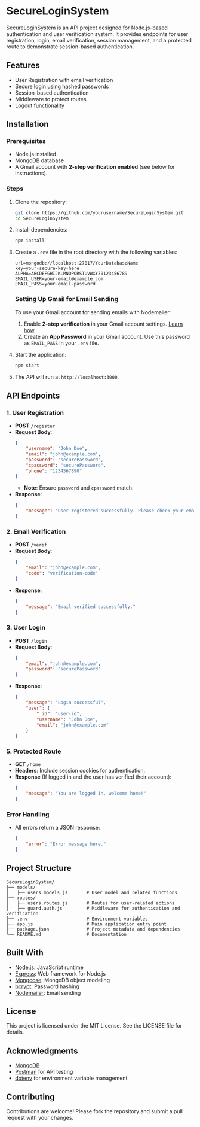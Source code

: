 # SecureLoginSystem

SecureLoginSystem is an API project designed for Node.js-based authentication and user verification system. It provides endpoints for user registration, login, email verification, session management, and a protected route to demonstrate session-based authentication.

## Features

- User Registration with email verification
- Secure login using hashed passwords
- Session-based authentication
- Middleware to protect routes
- Logout functionality

## Installation

### Prerequisites
- Node.js installed
- MongoDB database
- A Gmail account with **2-step verification enabled** (see below for instructions).

### Steps
1. Clone the repository:
    ```bash
    git clone https://github.com/yourusername/SecureLoginSystem.git
    cd SecureLoginSystem
    ```

2. Install dependencies:
    ```bash
    npm install
    ```

3. Create a `.env` file in the root directory with the following variables:
    ```env
    url=mongodb://localhost:27017/YourDatabaseName
    key=your-secure-key-here
    ALPHA=ABCDEFGHIJKLMNOPQRSTUVWXYZ0123456789
    EMAIL_USER=your-email@example.com
    EMAIL_PASS=your-email-password
    ```

    ### Setting Up Gmail for Email Sending
    To use your Gmail account for sending emails with Nodemailer:
    1. Enable **2-step verification** in your Gmail account settings. [Learn how](https://support.google.com/accounts/answer/185839?hl=en).
    2. Create an **App Password** in your Gmail account. Use this password as `EMAIL_PASS` in your `.env` file.

4. Start the application:
    ```bash
    npm start
    ```

5. The API will run at `http://localhost:3000`.

## API Endpoints

### 1. **User Registration**
- **POST** `/register`
- **Request Body**:
    ```json
    {
        "username": "John Doe",
        "email": "john@example.com",
        "password": "securePassword",
        "cpassword": "securePassword",
        "phone": "1234567890"
    }
    ```
    - **Note**: Ensure `password` and `cpassword` match.
- **Response**:
    ```json
    {
        "message": "User registered successfully. Please check your email for the verification code."
    }
    ```

### 2. **Email Verification**
- **POST** `/verif`
- **Request Body**:
    ```json
    {
        "email": "john@example.com",
        "code": "verification-code"
    }
    ```
- **Response**:
    ```json
    {
        "message": "Email verified successfully."
    }
    ```

### 3. **User Login**
- **POST** `/login`
- **Request Body**:
    ```json
    {
        "email": "john@example.com",
        "password": "securePassword"
    }
    ```
- **Response**:
    ```json
    {
        "message": "Login successful",
        "user": {
            "_id": "user-id",
            "username": "John Doe",
            "email": "john@example.com"
        }
    }
    ```

### 5. **Protected Route**
- **GET** `/home`
- **Headers**: Include session cookies for authentication.
- **Response** (If logged in and the user has verified their account):
    ```json
    {
        "message": "You are logged in, welcome home!"
    }
    ```

### Error Handling
- All errors return a JSON response:
    ```json
    {
        "error": "Error message here."
    }
    ```

## Project Structure
```
SecureLoginSystem/
├── models/
│   ├── users.models.js       # User model and related functions
├── routes/
│   ├── users.routes.js       # Routes for user-related actions
│   ├── guard.auth.js         # Middleware for authentication and verification
├── .env                      # Environment variables
├── app.js                    # Main application entry point
├── package.json              # Project metadata and dependencies
└── README.md                 # Documentation
```

## Built With

- [Node.js](https://nodejs.org/): JavaScript runtime
- [Express](https://expressjs.com/): Web framework for Node.js
- [Mongoose](https://mongoosejs.com/): MongoDB object modeling
- [bcrypt](https://github.com/kelektiv/node.bcrypt.js): Password hashing
- [Nodemailer](https://nodemailer.com/): Email sending

## License

This project is licensed under the MIT License. See the LICENSE file for details.

## Acknowledgments

- [MongoDB](https://www.mongodb.com/)
- [Postman](https://www.postman.com/) for API testing
- [dotenv](https://github.com/motdotla/dotenv) for environment variable management

## Contributing

Contributions are welcome! Please fork the repository and submit a pull request with your changes.
